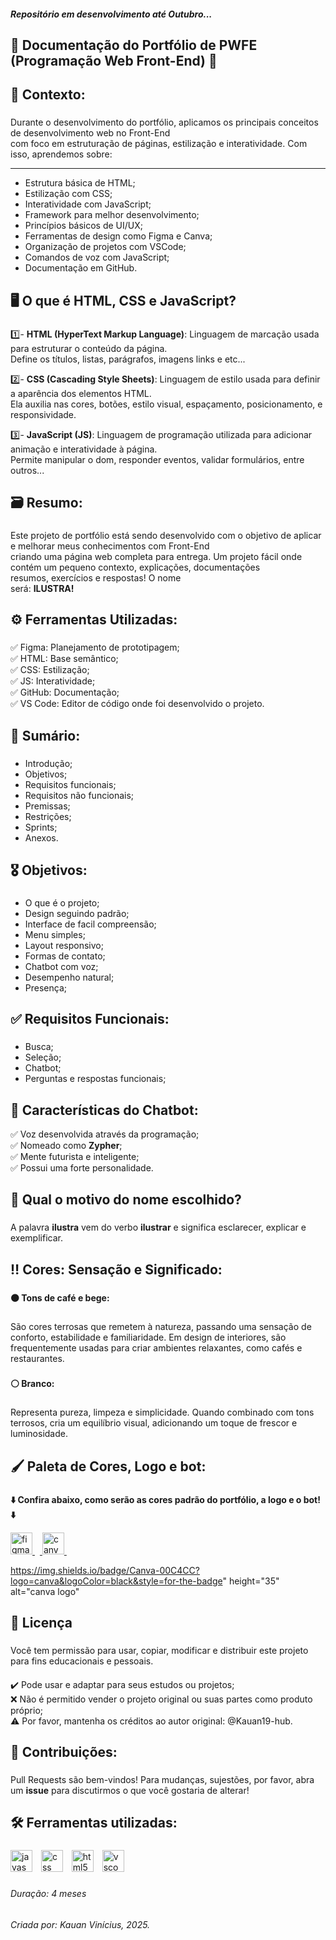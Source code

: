 <h5>Repositório em desenvolvimento até Outubro...</h5>


**<h2>📘 Documentação do Portfólio de PWFE (Programação Web Front-End) 📘</h2>**

###

**<h2>📌 Contexto:</h2>**

###

Durante o desenvolvimento do portfólio, aplicamos os principais conceitos de desenvolvimento web no Front-End<br>
com foco em estruturação de páginas, estilização e interatividade. Com isso, aprendemos sobre: 

---

- Estrutura básica de HTML;
- Estilização com CSS;
- Interatividade com JavaScript;
- Framework para melhor desenvolvimento;
- Princípios básicos de UI/UX;
- Ferramentas de design como Figma e Canva;
- Organização de projetos com VSCode;
- Comandos de voz com JavaScript;
- Documentação em GitHub.

###

**<h2>🖥️ O que é HTML, CSS e JavaScript?</h2>**

###

1️⃣- **HTML (HyperText Markup Language)**: Linguagem de marcação usada para estruturar o conteúdo da página.<br>
Define os títulos, listas, parágrafos, imagens links e etc...<br>

2️⃣- **CSS (Cascading Style Sheets)**: Linguagem de estilo usada para definir a aparência dos elementos HTML.<br>
Ela auxilia nas cores, botões, estilo visual, espaçamento, posicionamento, e responsividade.<br>

3️⃣- **JavaScript (JS)**: Linguagem de programação utilizada para adicionar animação e interatividade à página.<br>
Permite manipular o dom, responder eventos, validar formulários, entre outros...

###

**<h2>🗃️ Resumo:</h2>**

###

Este projeto de portfólio está sendo desenvolvido com o objetivo de aplicar e melhorar meus conhecimentos com Front-End<br>
criando uma página web completa para entrega. Um projeto fácil onde contém um pequeno contexto, explicações, documentações<br>
resumos, exercícios e respostas! O nome<br>
será: **ILUSTRA!**

###

**<h2>⚙️ Ferramentas Utilizadas:</h2>**

###

✅ Figma: Planejamento de prototipagem;<br>
✅ HTML: Base semântico;<br>
✅ CSS: Estilização;<br>
✅ JS: Interatividade;<br>
✅ GitHub: Documentação;<br>
✅ VS Code: Editor de código onde foi desenvolvido o projeto.

###

**<h2>📌 Sumário:</h2>**

###

- Introdução;
- Objetivos;
- Requisitos funcionais;
- Requisitos não funcionais;
- Premissas;
- Restrições;
- Sprints;
- Anexos.

###

**<h2>🎖 Objetivos:</h2>**

###

- O que é o projeto;
- Design seguindo padrão;
- Interface de facil compreensão; 
- Menu simples;
- Layout responsivo;
- Formas de contato; 
- Chatbot com voz; 
- Desempenho natural;
- Presença;

###

**<h2>✅️ Requisitos Funcionais:</h2>**

###

- Busca;
- Seleção;
- Chatbot;
- Perguntas e respostas funcionais;

###

**<h2>🤖 Características do Chatbot:</h2>**

✅️ Voz desenvolvida através da programação;<br>
✅️ Nomeado como **Zypher**;<br>
✅️ Mente futurista e inteligente;<br>
✅️ Possui uma forte personalidade.

###

**<h2>🤔 Qual o motivo do nome escolhido?</h2>**

###

A palavra **ilustra** vem do verbo **ilustrar** e significa esclarecer, explicar e  exemplificar.

###

**<h2>‼️ Cores: Sensação e Significado:</h2>**

###


**🟤 Tons de café e bege:**

###

São cores terrosas que remetem à natureza, passando uma sensação de conforto, estabilidade e familiaridade. Em design de interiores, são frequentemente usadas para criar ambientes relaxantes, como cafés e restaurantes.

###

**⚪️ Branco:**

###

Representa pureza, limpeza e simplicidade. Quando combinado com tons terrosos, cria um equilíbrio visual, adicionando um toque de 
frescor e luminosidade. 
###

**<h2>🖌️ Paleta de Cores, Logo e bot:</h2>**

###

**⬇️ Confira abaixo, como serão as cores padrão do portfólio, a logo e o bot! ⬇️**

<div align="left">
  <a href="https://www.figma.com/design/mzNPfg04N3Rg2ru2Y7TXth/Paleta-de-Cores-e-Logo?t=rnE1sR9BrjeKzGUa-0" />
  <img src="https://img.shields.io/badge/Figma-F24E1E?logo=figma&logoColor=white&style=for-the-badge" height="35" alt="figma logo" title="Acesse mais detalhes aqui!"  />
 <img width="8"/>
 <a href=" https://www.canva.com/design/DAGwvWwxV-Y/ZewNyMbIKSoDFop8DEyBJg/edit?ui=e30" />
 <img src="https://img.shields.io/badge/Canva-00C4CC?logo=canva&logoColor=black&style=for-the-badge" height="35" alt="canva logo" title="Acesse mais detalhes aqui!" />
 <img width="8" />
</div>


https://img.shields.io/badge/Canva-00C4CC?logo=canva&logoColor=black&style=for-the-badge" height="35" alt="canva logo"

###
###

**<h2>📄 Licença</h2>**

###

Você tem permissão para usar, copiar, modificar e distribuir este projeto para fins educacionais e pessoais.

####

✔️ Pode usar e adaptar para seus estudos ou projetos;<br>
❌ Não é permitido vender o projeto original ou suas partes como produto próprio;<br>
⚠️ Por favor, mantenha os créditos ao autor original: @Kauan19-hub.<br>

###

**<h2>🤝 Contribuições:</h2>**

###

Pull Requests são bem-vindos! Para mudanças, sujestões, por favor, abra um **issue** para discutirmos o que você gostaria de alterar!

###

**<h2>🛠️ Ferramentas utilizadas:</h2>**

###

<div align="left">
  <img src="https://skillicons.dev/icons?i=js" height="35" alt="javascript logo"  />
  <img width="6" />
  <img src="https://skillicons.dev/icons?i=css" height="35" alt="css logo"  />
  <img width="6" />
  <img src="https://skillicons.dev/icons?i=html" height="35" alt="html5 logo"  />
  <img width="6" />
  <img src="https://skillicons.dev/icons?i=vscode" height="35" alt="vscode logo"  />
  <img width="6" />
</div>

###

<h6>Duração: 4 meses</h6>
<h6>Criada por: Kauan Vinícius, 2025.</h6>


